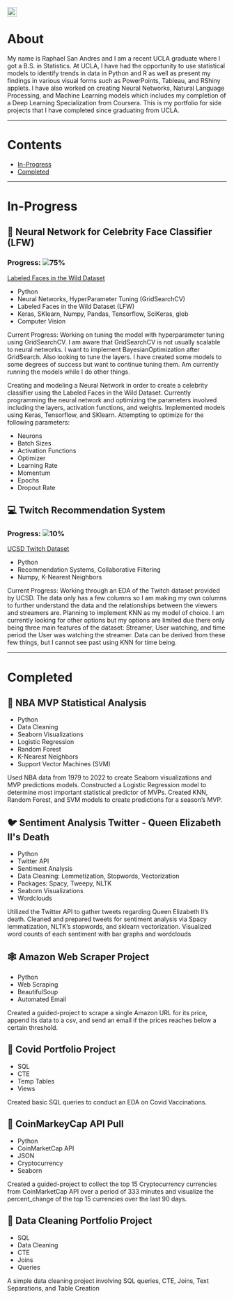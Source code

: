 <a href="https://www.linkedin.com/in/raphael-san-andres/">
  <img align="left" alt="Raphael's LinkedIN" width="22px" src="https://raw.githubusercontent.com/peterthehan/peterthehan/master/assets/linkedin.svg" />
</a>

<br />

About
=============================

My name is Raphael San Andres and I am a recent UCLA graduate where I got a B.S. in Statistics. At UCLA, I have had the opportunity to use statistical models to identify trends in data in Python and R as well as present my findings in various visual forms such as PowerPoints, Tableau, and RShiny applets. I have also worked on creating Neural Networks, Natural Language Processing, and Machine Learning models which includes my completion of a Deep Learning Specialization from Coursera. This is my portfolio for side projects that I have completed since graduating from UCLA.


----------------------------------

Contents
=============================


- [In-Progress](#in-progress)
- [Completed](#completed)
  
----------------------------------
# In-Progress

## 🧠 Neural Network for Celebrity Face Classifier (LFW)
### Progress: ![75%](https://progress-bar.dev/75)

[Labeled Faces in the Wild Dataset](http://vis-www.cs.umass.edu/lfw/)

- Python
- Neural Networks, HyperParameter Tuning (GridSearchCV)
- Labeled Faces in the Wild Dataset (LFW)
- Keras, SKlearn, Numpy, Pandas, Tensorflow, SciKeras, glob
- Computer Vision

Current Progress: Working on tuning the model with hyperparameter tuning using GridSearchCV. I am aware that GridSearchCV is not usually scalable to neural networks. I want to implement BayesianOptimization after GridSearch. Also looking to tune the layers. I have created some models to some degrees of success but want to continue tuning them. Am currently running the models while I do other things.

Creating and modeling a Neural Network in order to create a celebrity classifier using the Labeled Faces in the Wild Dataset. Currently programming the neural network and optimizing the parameters involved including the layers, activation functions, and weights. Implemented models using Keras, Tensorflow, and SKlearn. Attempting to optimize for the following parameters:
- Neurons
- Batch Sizes
- Activation Functions
-  Optimizer
- Learning Rate
- Momentum
- Epochs
- Dropout Rate

## 💻 Twitch Recommendation System
### Progress: ![10%](https://progress-bar.dev/10)

[UCSD Twitch Dataset](https://cseweb.ucsd.edu/~jmcauley/datasets.html#twitch)

- Python
- Recommendation Systems, Collaborative Filtering
- Numpy, K-Nearest Neighbors

Current Progress: Working through an EDA of the Twitch dataset provided by UCSD. The data only has a few columns so I am making my own columns to further understand the data and the relationships between the viewers and streamers are. Planning to implement KNN as my model of choice. I am currently looking for other options but my options are limited due there only being three main features of the dataset: Streamer, User watching, and time period the User was watching the streamer. Data can be derived from these few things, but I cannot see past using KNN for time being.

----------------------------------
# Completed
## 🏀 NBA MVP Statistical Analysis
- Python
- Data Cleaning
- Seaborn Visualizations
- Logistic Regression
-  Random Forest
- K-Nearest Neighbors
- Support Vector Machines (SVM)

Used NBA data from 1979 to 2022 to create Seaborn visualizations and MVP predictions models. Constructed a Logistic Regression model to determine most important statistical predictor of MVPs. Created KNN, Random Forest, and SVM models to create predictions for a season’s MVP.

## 🐦 Sentiment Analysis Twitter - Queen Elizabeth II's Death
- Python
- Twitter API
- Sentiment Analysis 
- Data Cleaning: Lemmetization, Stopwords, Vectorization
- Packages: Spacy, Tweepy, NLTK
- Seaborn Visualizations
- Wordclouds

Utilized the Twitter API to gather tweets regarding Queen Elizabeth II’s death. Cleaned and prepared tweets for sentiment analysis via Spacy lemmatization, NLTK’s stopwords, and sklearn vectorization. Visualized word counts of each sentiment with bar graphs and wordclouds


## 🕸️ Amazon Web Scraper Project
- Python
-  Web Scraping
-  BeautifulSoup
-  Automated Email

Created a guided-project to scrape a single Amazon URL for its price, append its data to a csv, and send an email if the prices reaches below a certain threshold.

## 🦠 Covid Portfolio Project
- SQL 
- CTE
- Temp Tables
- Views

Created basic SQL queries to conduct an EDA on Covid Vaccinations.

## 💸 CoinMarkeyCap API Pull 
- Python 
- CoinMarketCap API
- JSON
- Cryptocurrency
- Seaborn

Created a guided-project to collect the top 15 Cryptocurrency currencies from CoinMarketCap API over a period of 333 minutes and visualize the percent_change of the top 15 currencies over the last 90 days.
 


## 💾 Data Cleaning Portfolio Project
- SQL
- Data Cleaning
- CTE
- Joins
- Queries

A simple data cleaning project involving SQL queries, CTE, Joins, Text Separations, and Table Creation 
